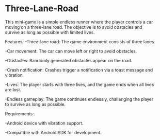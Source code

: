 # Three-Lane-Road
This mini-game is a simple endless runner where the player controls a car moving on a three-lane road. The objective is to avoid obstacles and survive as long as possible with limited lives.

Features;
-Three-lane road: The game environment consists of three lanes.

-Car movement: The car can move left or right to avoid obstacles.

-Obstacles: Randomly generated obstacles appear on the road.

-Crash notification: Crashes trigger a notification via a toast message and vibration.

-Lives: The player starts with three lives, and the game ends when all lives are lost.

-Endless gameplay: The game continues endlessly, challenging the player to survive as long as possible.

Requirements:

-Android device with vibration support.

-Compatible with Android SDK for development.
